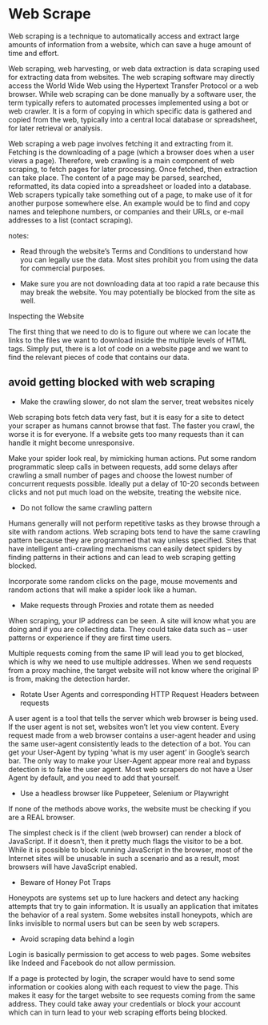 # Web Scrape

Web scraping is a technique to automatically access and extract large amounts of information from a website, which can save a huge amount of time and effort.

Web scraping, web harvesting, or web data extraction is data scraping used for extracting data from websites. The web scraping software may directly access the World Wide Web using the Hypertext Transfer Protocol or a web browser. While web scraping can be done manually by a software user, the term typically refers to automated processes implemented using a bot or web crawler. It is a form of copying in which specific data is gathered and copied from the web, typically into a central local database or spreadsheet, for later retrieval or analysis.

Web scraping a web page involves fetching it and extracting from it. Fetching is the downloading of a page (which a browser does when a user views a page). Therefore, web crawling is a main component of web scraping, to fetch pages for later processing. Once fetched, then extraction can take place. The content of a page may be parsed, searched, reformatted, its data copied into a spreadsheet or loaded into a database. Web scrapers typically take something out of a page, to make use of it for another purpose somewhere else. An example would be to find and copy names and telephone numbers, or companies and their URLs, or e-mail addresses to a list (contact scraping).

notes:

- Read through the website’s Terms and Conditions to understand how you can legally use the data. Most sites prohibit you from using the data for commercial purposes.

- Make sure you are not downloading data at too rapid a rate because this may break the website. You may potentially be blocked from the site as well.

Inspecting the Website

The first thing that we need to do is to figure out where we can locate the links to the files we want to download inside the multiple levels of HTML tags. Simply put, there is a lot of code on a website page and we want to find the relevant pieces of code that contains our data.

## avoid getting blocked with web scraping

- Make the crawling slower, do not slam the server, treat websites nicely

Web scraping bots fetch data very fast, but it is easy for a site to detect your scraper as humans cannot browse that fast. The faster you crawl, the worse it is for everyone. If a website gets too many requests than it can handle it might become unresponsive.

Make your spider look real, by mimicking human actions. Put some random programmatic sleep calls in between requests, add some delays after crawling a small number of pages and choose the lowest number of concurrent requests possible. Ideally put a delay of 10-20 seconds between clicks and not put much load on the website, treating the website nice.

- Do not follow the same crawling pattern

Humans generally will not perform repetitive tasks as they browse through a site with random actions. Web scraping bots tend to have the same crawling pattern because they are programmed that way unless specified. Sites that have intelligent anti-crawling mechanisms can easily detect spiders by finding patterns in their actions and can lead to web scraping getting blocked.

Incorporate some random clicks on the page, mouse movements and random actions that will make a spider look like a human.

- Make requests through Proxies and rotate them as needed

When scraping, your IP address can be seen. A site will know what you are doing and if you are collecting data. They could take data such as – user patterns or experience if they are first time users.

Multiple requests coming from the same IP will lead you to get blocked, which is why we need to use multiple addresses. When we send requests from a proxy machine, the target website will not know where the original IP is from, making the detection harder.

- Rotate User Agents and corresponding HTTP Request Headers between requests

A user agent is a tool that tells the server which web browser is being used. If the user agent is not set, websites won’t let you view content. Every request made from a web browser contains a user-agent header and using the same user-agent consistently leads to the detection of a bot. You can get your User-Agent by typing ‘what is my user agent’ in Google’s search bar. The only way to make your User-Agent appear more real and bypass detection is to fake the user agent. Most web scrapers do not have a User Agent by default, and you need to add that yourself.

- Use a headless browser like Puppeteer, Selenium or Playwright

If none of the methods above works, the website must be checking if you are a REAL browser.

The simplest check is if the client (web browser) can render a block of JavaScript. If it doesn’t, then it pretty much flags the visitor to be a bot. While it is possible to block running JavaScript in the browser, most of the Internet sites will be unusable in such a scenario and as a result, most browsers will have JavaScript enabled.

- Beware of Honey Pot Traps

Honeypots are systems set up to lure hackers and detect any hacking attempts that try to gain information. It is usually an application that imitates the behavior of a real system. Some websites install honeypots, which are links invisible to normal users but can be seen by web scrapers.

- Avoid scraping data behind a login

Login is basically permission to get access to web pages. Some websites like Indeed and Facebook do not allow permission.

If a page is protected by login, the scraper would have to send some information or cookies along with each request to view the page. This makes it easy for the target website to see requests coming from the same address. They could take away your credentials or block your account which can in turn lead to your web scraping efforts being blocked.
